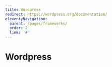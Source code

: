 ```yaml
---
title: Wordpress
redirect: https://wordpress.org/documentation/
eleventyNavigation:
  parent: /pages/frameworks/
  order: 2
  link: '#'
---
```


# Wordpress
